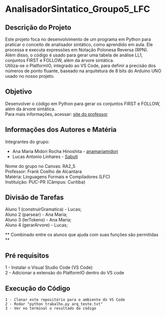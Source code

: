# AnalisadorSintatico_Groupo5_LFC

## Descrição do Projeto

Este projeto foca no desenvolvimento de um programa em Python para praticar o conceito de analisador sintático, como aprendido em aula. Ele processa e executa expressões em Notação Polonesa Reversa (RPN).  
Além disso, o código é usado para gerar uma tabela de análise LL1, conjuntos FIRST e FOLLOW, além da árvore sintática.  
Utiliza-se o PlatformIO, integrado ao VS Code, para definir a precisão dos números de ponto fluante, baseado na arquitetura de 8 bits do Arduino UNO usado no nosso projeto.

## Objetivo

Desenvolver o código em Python para gerar os conjuntos FIRST e FOLLOW, além da árvore sintática.  
Para mais informações, acessar: [site do professor](https://frankalcantara.com/lf/fase2.html)

## Informações dos Autores e Matéria

Integrantes do grupo:  
- Ana Maria Midori Rocha Hinoshita - [anamariamidori](https://github.com/anamariamidori)
- Lucas Antonio Linhares - [Sabuti](https://github.com/Sabuti)  

Nome do grupo no Canvas: RA2_5  
Professor: Frank Coelho de Alcantara  
Matéria: Linguagens Formais e Compiladores (LFC)  
Instituição: PUC-PR (Câmpus: Curitiba)  

## Divisão de Tarefas

Aluno 1 (construirGramatica) - Lucas;  
Aluno 2 (parsear) - Ana Maria;  
Aluno 3 (lerTokens) - Ana Maria;   
Aluno 4 (gerarArvore) - Lucas;   

** Combinado entre os alunos que ajuda com suas funções são permitidas **

## Pré requisitos

1 - Instalar o Visual Studio Code (VS Code)  
2 - Adicionar a extensão do PlatformIO dentro do VS code

## Execução do Código

```
1 - Clonar este repositório para o ambiente do VS Code
2 - Rodar "python trabalho.py arq_teste.txt"
3 - Ver no terminal o resultado do código  
```